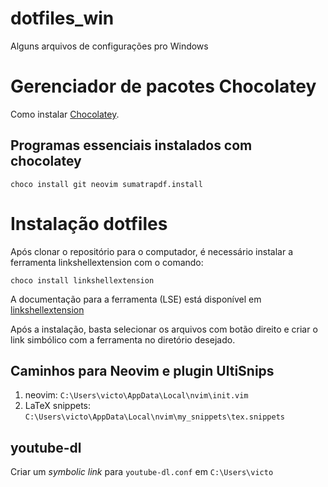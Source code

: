 # dotfiles_win
Alguns arquivos de configurações pro Windows

# Gerenciador de pacotes Chocolatey

Como instalar [Chocolatey](https://chocolatey.org/install).

## Programas essenciais instalados com chocolatey

`choco install git neovim sumatrapdf.install`

# Instalação dotfiles

Após clonar o repositório para o computador, é necessário instalar a ferramenta linkshellextension com o comando:

`choco install linkshellextension`

A documentação para a ferramenta (LSE) está disponível em [linkshellextension](https://schinagl.priv.at/nt/hardlinkshellext/linkshellextension.html)

Após a instalação, basta selecionar os arquivos com botão direito e criar o link simbólico com a ferramenta no diretório desejado.

## Caminhos para Neovim e plugin UltiSnips

1. neovim:          `C:\Users\victo\AppData\Local\nvim\init.vim`
2. LaTeX snippets:  `C:\Users\victo\AppData\Local\nvim\my_snippets\tex.snippets`

## youtube-dl

Criar um *symbolic link* para `youtube-dl.conf` em `C:\Users\victo`
